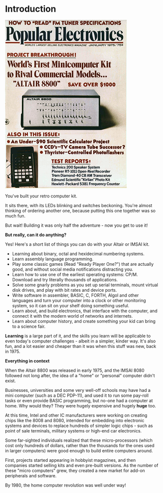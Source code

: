 # Introduction


![Cover](images/cover.png)

You've built your retro computer kit.

It sits there, with its LEDs blinking and switches beckoning. You're almost thinking of ordering another one, because putting this one together was so much fun.

But wait! Building it was only half the adventure - now you get to use it!

**But really, can it do anything?**

Yes! Here's a short list of things you can do with your Altair or IMSAI kit.

* Learning about binary, octal and hexidecimal numbering systems. 
* Learn assembly language programming.
* Play some classic games (Read "Ready Player One?") that are actually good, and without social media notifications distracting you.
* Learn how to use one of the earliest operating systems: CP/M. Download and try literally thousands of applications.
* Solve some gnarly problems as you set up serial terminals, mount virtual disk drives, and play with bit rates and device ports.
* Write software in assembler, BASIC, C, FORTH, Algol and other languages and turn your computer into a clock or other monitoring system, so it can sit on your shelf doing something useful.
* Learn about, and build electronics, that interface with the computer, and connect it with the modern world of networks and internets.
* Learn about computer history, and create something your kid can bring to a science fair.

**Learning** is a large part of it, and the skills you learn will be applicable to even today's computer challenges - albeit in a simpler, kinder way. It's also fun, and a lot easier and cheaper than it was when this stuff was new, back in 1975.

**Everything in context**

When the Altair 8800 was released in early 1975, and the IMSAI 8080 followed not long after, the idea of a "home" or "personal" computer didn't exist.

Businesses, universities and some very well-off schools may have had a mini computer (such as a DEC PDP-11), and used it to run some pay-roll tasks or even provide BASIC programming, but no-one had a computer at home. Why would they? They were hugely expensive and hugely **huge** too.

At this time, Intel and other IC manufacturers were working on creating chips like the 8008 and 8080, intended for embedding into electronic systems and devices to replace hundreds of simpler logic chips - such as point of sale terminals, military systems or high-end car electronics.

Some far-sighted individuals realized that these micro-processors (which cost only hundreds of dollars, rather than the thousands for the ones used in larger computers) were good enough to build entire computers around.

First, projects started appearing in hobbyist magazines, and then companies started selling kits and even pre-built versions. As the number of these "micro computers" grew, they created a new market for add-on peripherals and software. 

By 1980, the home computer revolution was well under way!
